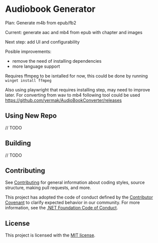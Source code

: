 # Audiobook Generator

Plan: Generate m4b from epub/fb2

Current: generate aac and mb4 from epub with chapter and images

Next step: add UI and configurability

Posible improvements: 
* remove the need of installing dependencies
* more language support

Requires ffmpeg to be isntalled for now, this could be done by running `winget install ffmpeg`

Also using playwright that requires installing step, may need to improve later.
For converting from wav to mb4 following tool could be used https://github.com/yermak/AudioBookConverter/releases

## Using New Repo

// TODO

## Building

// TODO

## Contributing

See [Contributing](https://github.com/dotnet/runtime/blob/main/CONTRIBUTING.md) for general information about coding styles, source structure, making pull requests, and more.

This project has adopted the code of conduct defined by the [Contributor Covenant](http://contributor-covenant.org/) 
to clarify expected behavior in our community. For more information, see the [.NET Foundation Code of Conduct](http://www.dotnetfoundation.org/code-of-conduct).

## License

This project is licensed with the [MIT license](LICENSE).